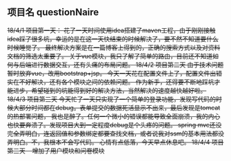 项目名 questionNaire
-------------------------------------------
~~18/4/1
项目第一天：
	花了一天时间使用idea搭建了maven工程，由于刚刚接触idea踩了很多坑，幸运的是在这一天快结束的时候解决了，要不然不知道要什么时候睡觉了。
	最终解决方案是在一篇博客上得到的，正确的搜索方式以及对资料文档的筛选太重要了。
	关于vue模块，我只了解了简单的路由，目前还不知道如何与后端进行数据交互，还有头痛的布局问题。
18/4/2
项目第二天
    由于技术问题暂时放弃vue，改用bootstrap+jsp。
    今天一天花在配置文件上了，配置文件出错实在不好解决，还有各个模块之间的依赖问题。
    作为新手，还得要不断地踩坑才能进步，希望碰到的坑能得到好的解决方法，当然解决的速度越快越好啦。
18/4/3
项目第三天
    今天忙了一天只实现了一个简单的登录功能，发现写代码的时候大部分时间都在debug。表单提交的数据死活显示不出来，最后发现是tomcat的热部署问题，
    我也是醉了。任何一个微小的错误都能导致全面崩溃，我的内心也快要奔溃了。发现项目大到一定程度debug是个头疼的问题。
    spring mvc还没完全弄明白，连返回值和参数绑定都要查找文档，或者说我对ssm的基本用法都没弄明白。不，我根本不会写代码。
    心情有点低落，今天早点休息吧。
18/4/4
项目第三天
    增加了用户模块和问卷模块~~
 

